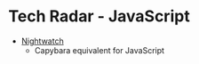 Tech Radar - JavaScript
=======================

* [Nightwatch](http://nightwatchjs.org/)
    * Capybara equivalent for JavaScript
